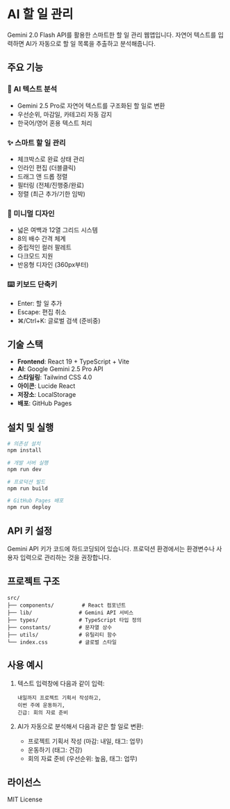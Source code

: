 # AI 할 일 관리

Gemini 2.0 Flash API를 활용한 스마트한 할 일 관리 웹앱입니다. 자연어 텍스트를 입력하면 AI가 자동으로 할 일 목록을 추출하고 분석해줍니다.

## 주요 기능

### 🤖 AI 텍스트 분석
- Gemini 2.5 Pro로 자연어 텍스트를 구조화된 할 일로 변환
- 우선순위, 마감일, 카테고리 자동 감지
- 한국어/영어 혼용 텍스트 처리

### ✨ 스마트 할 일 관리
- 체크박스로 완료 상태 관리
- 인라인 편집 (더블클릭)
- 드래그 앤 드롭 정렬
- 필터링 (전체/진행중/완료)
- 정렬 (최근 추가/기한 임박)

### 🎨 미니멀 디자인
- 넓은 여백과 12열 그리드 시스템
- 8의 배수 간격 체계
- 중립적인 컬러 팔레트
- 다크모드 지원
- 반응형 디자인 (360px부터)

### ⌨️ 키보드 단축키
- Enter: 할 일 추가
- Escape: 편집 취소
- ⌘/Ctrl+K: 글로벌 검색 (준비중)

## 기술 스택

- **Frontend**: React 19 + TypeScript + Vite
- **AI**: Google Gemini 2.5 Pro API
- **스타일링**: Tailwind CSS 4.0
- **아이콘**: Lucide React
- **저장소**: LocalStorage
- **배포**: GitHub Pages

## 설치 및 실행

```bash
# 의존성 설치
npm install

# 개발 서버 실행
npm run dev

# 프로덕션 빌드
npm run build

# GitHub Pages 배포
npm run deploy
```

## API 키 설정

Gemini API 키가 코드에 하드코딩되어 있습니다. 프로덕션 환경에서는 환경변수나 사용자 입력으로 관리하는 것을 권장합니다.

## 프로젝트 구조

```
src/
├── components/         # React 컴포넌트
├── lib/               # Gemini API 서비스
├── types/             # TypeScript 타입 정의
├── constants/         # 문자열 상수
├── utils/             # 유틸리티 함수
└── index.css          # 글로벌 스타일
```

## 사용 예시

1. 텍스트 입력창에 다음과 같이 입력:
   ```
   내일까지 프로젝트 기획서 작성하고,
   이번 주에 운동하기,
   긴급: 회의 자료 준비
   ```

2. AI가 자동으로 분석해서 다음과 같은 할 일로 변환:
   - 프로젝트 기획서 작성 (마감: 내일, 태그: 업무)
   - 운동하기 (태그: 건강)
   - 회의 자료 준비 (우선순위: 높음, 태그: 업무)

## 라이선스

MIT License